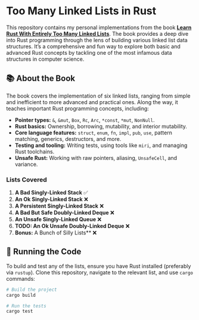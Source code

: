 # Too Many Linked Lists in Rust

This repository contains my personal implementations from the book **[Learn Rust With Entirely Too Many Linked Lists](https://rust-unofficial.github.io/too-many-lists/index.html)**. The book provides a deep dive into Rust programming through the lens of building various linked list data structures. It’s a comprehensive and fun way to explore both basic and advanced Rust concepts by tackling one of the most infamous data structures in computer science.

## 📚 About the Book

The book covers the implementation of six linked lists, ranging from simple and inefficient to more advanced and practical ones. Along the way, it teaches important Rust programming concepts, including:

- **Pointer types:** `&`, `&mut`, `Box`, `Rc`, `Arc`, `*const`, `*mut`, `NonNull`.
- **Rust basics:** Ownership, borrowing, mutability, and interior mutability.
- **Core language features:** `struct`, `enum`, `fn`, `impl`, `pub`, `use`, pattern matching, generics, destructors, and more.
- **Testing and tooling:** Writing tests, using tools like `miri`, and managing Rust toolchains.
- **Unsafe Rust:** Working with raw pointers, aliasing, `UnsafeCell`, and variance.

### Lists Covered

1. **A Bad Singly-Linked Stack** ✅
2. **An Ok Singly-Linked Stack** ❌
3. **A Persistent Singly-Linked Stack** ❌
4. **A Bad But Safe Doubly-Linked Deque** ❌
5. **An Unsafe Singly-Linked Queue** ❌
6. **TODO: An Ok Unsafe Doubly-Linked Deque** ❌
7. **Bonus:** A Bunch of Silly Lists** ❌

## 🚀 Running the Code

To build and test any of the lists, ensure you have Rust installed (preferably via `rustup`). Clone this repository, navigate to the relevant list, and use `cargo` commands:

```bash
# Build the project
cargo build

# Run the tests
cargo test
